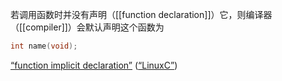 若调用函数时并没有声明（[[function declaration]]）它，则编译器（[[compiler]]）会默认声明这个函数为
```C
int name(void); 
```
 <span class="highlight" data-annotation="%7B%22attachmentURI%22%3A%22http%3A%2F%2Fzotero.org%2Fusers%2F9667514%2Fitems%2F4IHU78F5%22%2C%22annotationKey%22%3A%22A4RVGAXB%22%2C%22color%22%3A%22%23ffd400%22%2C%22pageLabel%22%3A%2253%22%2C%22position%22%3A%7B%22pageIndex%22%3A52%2C%22rects%22%3A%5B%5B130.744%2C779.85%2C520%2C794.61%5D%2C%5B46%2C765.702%2C547.75%2C779.61%5D%2C%5B45.994%2C750.702%2C472%2C764.61%5D%2C%5B46%2C735.702%2C541.75%2C749.61%5D%2C%5B46.006%2C720.702%2C466.006%2C734.61%5D%5D%7D%2C%22citationItem%22%3A%7B%22uris%22%3A%5B%22http%3A%2F%2Fzotero.org%2Fusers%2F9667514%2Fitems%2FI2QD5IEX%22%5D%2C%22locator%22%3A%2253%22%7D%7D" ztype="zhighlight"><a href="zotero://open-pdf/library/items/4IHU78F5?page=53&#x26;annotation=A4RVGAXB">“function implicit declaration”</a></span> <span class="citation" data-citation="%7B%22citationItems%22%3A%5B%7B%22uris%22%3A%5B%22http%3A%2F%2Fzotero.org%2Fusers%2F9667514%2Fitems%2FI2QD5IEX%22%5D%7D%5D%2C%22properties%22%3A%7B%7D%7D" ztype="zcitation">(<span class="citation-item"><a href="zotero://select/library/items/I2QD5IEX">“LinuxC”</a></span>)</span>
